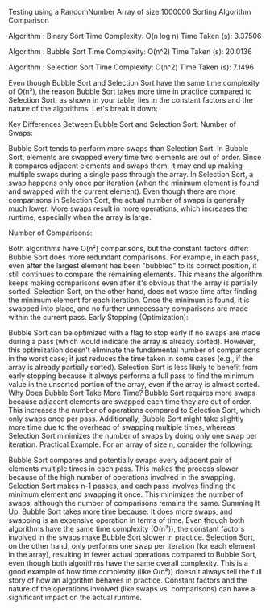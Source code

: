 Testing using a RandomNumber Array of size 1000000
Sorting Algorithm Comparison

Algorithm : Binary Sort
Time Complexity: O(n log n) 
Time Taken (s): 3.37506

Algorithm : Bubble Sort
Time Complexity: O(n^2) 
Time Taken (s): 20.0136

Algorithm : Selection Sort 
Time Complexity: O(n^2) 
Time Taken (s): 7.1496

    
Even though Bubble Sort and Selection Sort have the same time complexity of O(n²), the reason Bubble Sort takes more time in practice compared to Selection Sort, as shown in your table, lies in the constant factors and the nature of the algorithms. Let's break it down:

Key Differences Between Bubble Sort and Selection Sort:
Number of Swaps:

Bubble Sort tends to perform more swaps than Selection Sort.
In Bubble Sort, elements are swapped every time two elements are out of order. Since it compares adjacent elements and swaps them, it may end up making multiple swaps during a single pass through the array.
In Selection Sort, a swap happens only once per iteration (when the minimum element is found and swapped with the current element). Even though there are more comparisons in Selection Sort, the actual number of swaps is generally much lower.
More swaps result in more operations, which increases the runtime, especially when the array is large.

Number of Comparisons:

Both algorithms have O(n²) comparisons, but the constant factors differ:
Bubble Sort does more redundant comparisons. For example, in each pass, even after the largest element has been "bubbled" to its correct position, it still continues to compare the remaining elements. This means the algorithm keeps making comparisons even after it's obvious that the array is partially sorted.
Selection Sort, on the other hand, does not waste time after finding the minimum element for each iteration. Once the minimum is found, it is swapped into place, and no further unnecessary comparisons are made within the current pass.
Early Stopping (Optimization):

Bubble Sort can be optimized with a flag to stop early if no swaps are made during a pass (which would indicate the array is already sorted). However, this optimization doesn't eliminate the fundamental number of comparisons in the worst case; it just reduces the time taken in some cases (e.g., if the array is already partially sorted).
Selection Sort is less likely to benefit from early stopping because it always performs a full pass to find the minimum value in the unsorted portion of the array, even if the array is almost sorted.
Why Does Bubble Sort Take More Time?
Bubble Sort requires more swaps because adjacent elements are swapped each time they are out of order. This increases the number of operations compared to Selection Sort, which only swaps once per pass.
Additionally, Bubble Sort might take slightly more time due to the overhead of swapping multiple times, whereas Selection Sort minimizes the number of swaps by doing only one swap per iteration.
Practical Example:
For an array of size n, consider the following:

Bubble Sort compares and potentially swaps every adjacent pair of elements multiple times in each pass. This makes the process slower because of the high number of operations involved in the swapping.
Selection Sort makes n-1 passes, and each pass involves finding the minimum element and swapping it once. This minimizes the number of swaps, although the number of comparisons remains the same.
Summing It Up:
Bubble Sort takes more time because:
It does more swaps, and swapping is an expensive operation in terms of time.
Even though both algorithms have the same time complexity (O(n²)), the constant factors involved in the swaps make Bubble Sort slower in practice.
Selection Sort, on the other hand, only performs one swap per iteration (for each element in the array), resulting in fewer actual operations compared to Bubble Sort, even though both algorithms have the same overall complexity.
This is a good example of how time complexity (like O(n²)) doesn't always tell the full story of how an algorithm behaves in practice. Constant factors and the nature of the operations involved (like swaps vs. comparisons) can have a significant impact on the actual runtime.
